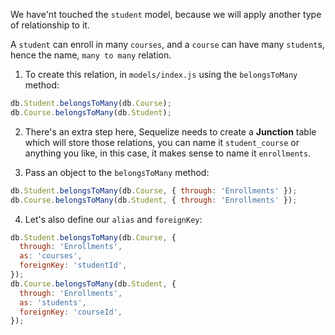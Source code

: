 We have'nt touched the `student` model, because we will apply another type of relationship to it.

A `student` can enroll in many `courses`, and a `course` can have many `student`s, hence the name, `many to many` relation.

1. To create this relation, in `models/index.js` using the `belongsToMany` method:

```js
db.Student.belongsToMany(db.Course);
db.Course.belongsToMany(db.Student);
```

2. There's an extra step here, Sequelize needs to create a **Junction** table which will store those relations, you can name it `student_course` or anything you like, in this case, it makes sense to name it `enrollments`.

3. Pass an object to the `belongsToMany` method:

```js
db.Student.belongsToMany(db.Course, { through: 'Enrollments' });
db.Course.belongsToMany(db.Student, { through: 'Enrollments' });
```

4. Let's also define our `alias` and `foreignKey`:

```js
db.Student.belongsToMany(db.Course, {
  through: 'Enrollments',
  as: 'courses',
  foreignKey: 'studentId',
});
db.Course.belongsToMany(db.Student, {
  through: 'Enrollments',
  as: 'students',
  foreignKey: 'courseId',
});
```
